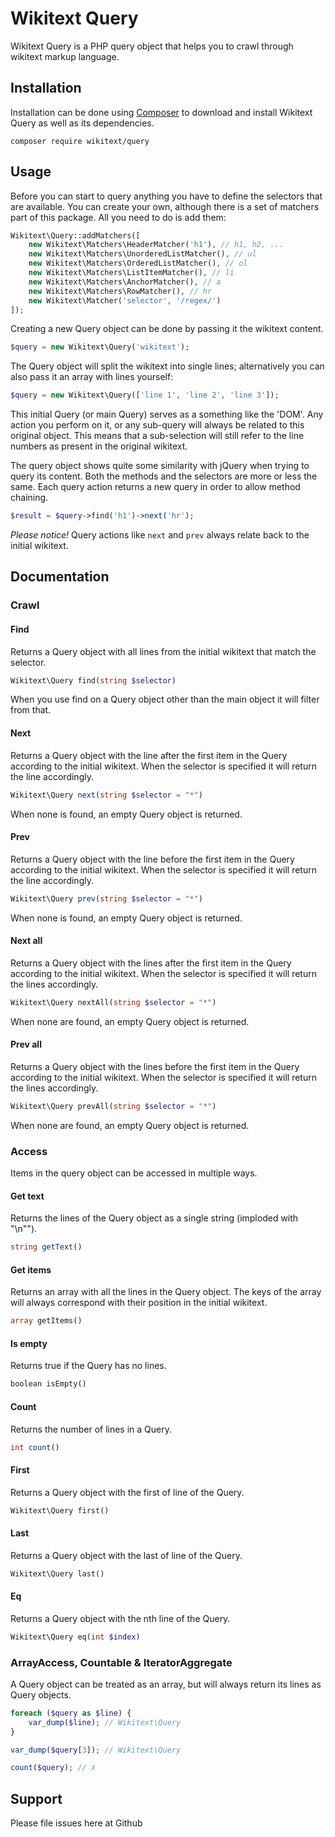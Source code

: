 # Wikitext Query
Wikitext Query is a PHP query object that helps you to crawl through wikitext markup language.

## Installation
Installation can be done using [Composer](https://getcomposer.org/) to download and install Wikitext Query as well as its dependencies.
```$xslt
composer require wikitext/query
```

## Usage
Before you can start to query anything you have to define the selectors that are available. You can create your own, although there is a set of matchers part of this package. All you need to do is add them:
```php
Wikitext\Query::addMatchers([
    new Wikitext\Matchers\HeaderMatcher('h1'), // h1, h2, ...
    new Wikitext\Matchers\UnorderedListMatcher(), // ul
    new Wikitext\Matchers\OrderedListMatcher(), // ol
    new Wikitext\Matchers\ListItemMatcher(), // li
    new Wikitext\Matchers\AnchorMatcher(), // a
    new Wikitext\Matchers\RowMatcher(), // hr
    new Wikitext\Matcher('selector', '/regex/')
]);
```
Creating a new Query object can be done by passing it the wikitext content.
```php
$query = new Wikitext\Query('wikitext');
```
The Query object will split the wikitext into single lines; alternatively you can also pass it an array with lines yourself:
```php
$query = new Wikitext\Query(['line 1', 'line 2', 'line 3']);
```

This initial Query (or main Query) serves as a something like the 'DOM'. Any action you perform on it, or any sub-query will always be related to this original object. This means that a sub-selection will still refer to the line numbers as present in the original wikitext.

The query object shows quite some similarity with jQuery when trying to query its content. Both the methods and the selectors are more or less the same. Each query action returns a new query in order to allow method chaining.
```php
$result = $query->find('h1')->next('hr');
```
*Please notice!* Query actions like `next` and `prev` always relate back to the initial wikitext.

## Documentation
### Crawl
#### Find
Returns a Query object with all lines from the initial wikitext that match the selector.
```php
Wikitext\Query find(string $selector)
```
When you use find on a Query object other than the main object it will filter from that.

#### Next
Returns a Query object with the line after the first item in the Query according to the initial wikitext. When the selector is specified it will return the line accordingly.
```php
Wikitext\Query next(string $selector = "*")
```
When none is found, an empty Query object is returned.

#### Prev
Returns a Query object with the line before the first item in the Query according to the initial wikitext. When the selector is specified it will return the line accordingly.
```php
Wikitext\Query prev(string $selector = "*")
```
When none is found, an empty Query object is returned.

#### Next all
Returns a Query object with the lines after the first item in the Query according to the initial wikitext. When the selector is specified it will return the lines accordingly.
```php
Wikitext\Query nextAll(string $selector = "*")
```
When none are found, an empty Query object is returned.

#### Prev all
Returns a Query object with the lines before the first item in the Query according to the initial wikitext. When the selector is specified it will return the lines accordingly.
```php
Wikitext\Query prevAll(string $selector = "*")
```
When none are found, an empty Query object is returned.

### Access
Items in the query object can be accessed in multiple ways.

#### Get text
Returns the lines of the Query object as a single string (imploded with "\n"").
```php
string getText()
```

#### Get items
Returns an array with all the lines in the Query object. The keys of the array will always correspond with their position in the initial wikitext.
```php
array getItems()
```

#### Is empty
Returns true if the Query has no lines.
```php
boolean isEmpty()
```

#### Count
Returns the number of lines in a Query.
```php
int count()
```

#### First
Returns a Query object with the first of line of the Query.
```php
Wikitext\Query first()
```

#### Last
Returns a Query object with the last of line of the Query.
```php
Wikitext\Query last()
```

#### Eq
Returns a Query object with the nth line of the Query.
```php
Wikitext\Query eq(int $index)
```

### ArrayAccess, Countable & IteratorAggregate
A Query object can be treated as an array, but will always return its lines as Query objects.
```php
foreach ($query as $line) {
    var_dump($line); // Wikitext\Query
}

var_dump($query[3]); // Wikitext\Query

count($query); // x
```

## Support
Please file issues here at Github